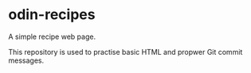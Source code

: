# odin-recipes

A simple recipe web page.

This repository is used to practise basic HTML and propwer Git commit messages.
